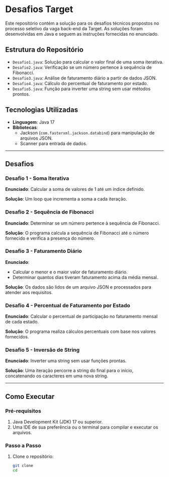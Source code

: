 # Desafios Target

Este repositório contém a solução para os desafios técnicos propostos no processo seletivo da vaga back-end da Target. As soluções foram desenvolvidas em Java e seguem as instruções fornecidas no enunciado.

## Estrutura do Repositório

- `Desafio1.java`: Solução para calcular o valor final de uma soma iterativa.
- `Desafio2.java`: Verificação se um número pertence à sequência de Fibonacci.
- `Desafio3.java`: Análise de faturamento diário a partir de dados JSON.
- `Desafio4.java`: Cálculo do percentual de faturamento por estado.
- `Desafio5.java`: Função para inverter uma string sem usar métodos prontos.

## Tecnologias Utilizadas

- **Linguagem**: Java 17
- **Bibliotecas**:
   - Jackson (`com.fasterxml.jackson.databind`) para manipulação de arquivos JSON.
   - Scanner para entrada de dados.

---

## Desafios

### Desafio 1 - Soma Iterativa
**Enunciado**:
Calcular a soma de valores de 1 até um índice definido.

**Solução**:
Um loop que incrementa a soma a cada iteração.

### Desafio 2 - Sequência de Fibonacci
**Enunciado**:
Determinar se um número pertence à sequência de Fibonacci.

**Solução**:
O programa calcula a sequência de Fibonacci até o número fornecido e verifica a presença do número.

### Desafio 3 - Faturamento Diário
**Enunciado**:
- Calcular o menor e o maior valor de faturamento diário.
- Determinar quantos dias tiveram faturamento acima da média mensal.

**Solução**:
Os dados são lidos de um arquivo JSON e processados para atender aos requisitos.

### Desafio 4 - Percentual de Faturamento por Estado
**Enunciado**:
Calcular o percentual de participação no faturamento mensal de cada estado.

**Solução**:
O programa realiza cálculos percentuais com base nos valores fornecidos.

### Desafio 5 - Inversão de String
**Enunciado**:
Inverter uma string sem usar funções prontas.

**Solução**:
Uma iteração percorre a string do final para o início, concatenando os caracteres em uma nova string.

---

## Como Executar

### Pré-requisitos
1. Java Development Kit (JDK) 17 ou superior.
2. Uma IDE de sua preferência ou o terminal para compilar e executar os arquivos.

### Passo a Passo
1. Clone o repositório:
   ```bash
   git clone 
   cd 